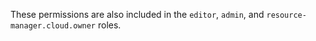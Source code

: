 These permissions are also included in the `editor`, `admin`, and `resource-manager.cloud.owner` roles.

